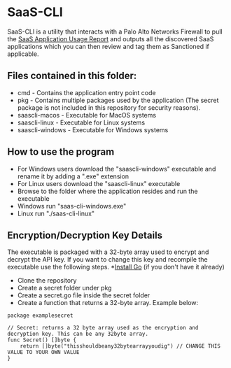 # SaaS-CLI
SaaS-CLI is a utility that interacts with a Palo Alto Networks Firewall to pull the [SaaS Application Usage Report](https://docs.paloaltonetworks.com/pan-os/10-1/pan-os-admin/monitoring/view-and-manage-reports/view-reports.html#id12e5da3d-d44f-4c9e-9d97-8704151ed103) and outputs all the discovered SaaS applications which you can then review and tag them as Sanctioned if applicable.

## Files contained in this folder:
* cmd - Contains the application entry point code
* pkg - Contains multiple packages used by the application (The secret package is not included in this repository for security reasons).
* saascli-macos - Executable for MacOS systems
* saascli-linux - Executable for Linux systems
* saascli-windows - Executable for Windows systems

## How to use the program
* For Windows users download the "saascli-windows" executable and rename it by adding a ".exe" extension
* For Linux users download the "saascli-linux" executable
* Browse to the folder where the application resides and run the executable
* Windows run "saas-cli-windows.exe"
* Linux run "./saas-cli-linux"

## Encryption/Decryption Key Details
The executable is packaged with a 32-byte array used to encrypt and decrypt the API key. If you want to change this key and recompile the executable use the following steps.
*[Install Go](https://go.dev/doc/install) (if you don't have it already)
* Clone the repository
* Create a secret folder under pkg
* Create a secret.go file inside the secret folder
* Create a function that returns a 32-byte array. Example below:
```
package examplesecret

// Secret: returns a 32 byte array used as the encryption and decryption key. This can be any 32byte array.
func Secret() []byte {
	return []byte("thisshouldbeany32bytearrayyoudig") // CHANGE THIS VALUE TO YOUR OWN VALUE
}
```
